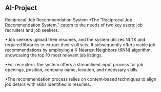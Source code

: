 ## AI-Project 
Reciprocal Job Recommendation System
•The "Reciprocal Job Recommendation System," caters to the needs of two key users: job recruiters and job seekers.

•Job seekers upload their resumes, and the system utilizes NLTK and required libraries to extract their skill sets. It subsequently offers viable job recommendations by employing a K-Nearest Neighbors (KNN) algorithm, showcasing the top 10 most relevant job listings.

•For recruiters, the system offers a streamlined input process for job openings, position, company name, location, and necessary skills.

•The recommendation process relies on content-based techniques to align job details with skills identified in resumes.
